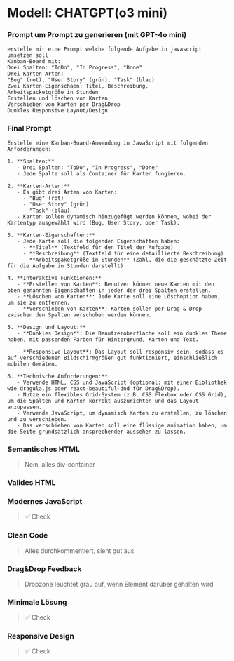 # Modell: CHATGPT(o3 mini)
### Prompt um Prompt zu generieren (mit GPT-4o mini)
``` 
erstelle mir eine Prompt welche folgende Aufgabe in javascript umsetzen soll 
Kanban-Board mit:
Drei Spalten: "ToDo", "In Progress", "Done"
Drei Karten-Arten:
"Bug" (rot), "User Story" (grün), "Task" (blau)
Zwei Karten-Eigenschaen: Titel, Beschreibung,
Arbeitspacketgröße in Stunden
Erstellen und löschen von Karten
Verschieben von Karten per Drag&Drop
Dunkles Responsive Layout/Design
```
### Final Prompt
```
Erstelle eine Kanban-Board-Anwendung in JavaScript mit folgenden Anforderungen:

1. **Spalten:**
   - Drei Spalten: "ToDo", "In Progress", "Done"
   - Jede Spalte soll als Container für Karten fungieren.

2. **Karten-Arten:**
   - Es gibt drei Arten von Karten:
     - "Bug" (rot)
     - "User Story" (grün)
     - "Task" (blau)
   - Karten sollen dynamisch hinzugefügt werden können, wobei der Kartentyp ausgewählt wird (Bug, User Story, oder Task).

3. **Karten-Eigenschaften:**
   - Jede Karte soll die folgenden Eigenschaften haben:
     - **Titel** (Textfeld für den Titel der Aufgabe)
     - **Beschreibung** (Textfeld für eine detaillierte Beschreibung)
     - **Arbeitspaketgröße in Stunden** (Zahl, die die geschätzte Zeit für die Aufgabe in Stunden darstellt)

4. **Interaktive Funktionen:**
   - **Erstellen von Karten**: Benutzer können neue Karten mit den oben genannten Eigenschaften in jeder der drei Spalten erstellen.
   - **Löschen von Karten**: Jede Karte soll eine Löschoption haben, um sie zu entfernen.
   - **Verschieben von Karten**: Karten sollen per Drag & Drop zwischen den Spalten verschoben werden können.
   
5. **Design und Layout:**
   - **Dunkles Design**: Die Benutzeroberfläche soll ein dunkles Theme haben, mit passenden Farben für Hintergrund, Karten und Text.

   - **Responsive Layout**: Das Layout soll responsiv sein, sodass es auf verschiedenen Bildschirmgrößen gut funktioniert, einschließlich mobilen Geräten.
   
6. **Technische Anforderungen:**
   - Verwende HTML, CSS und JavaScript (optional: mit einer Bibliothek wie dragula.js oder react-beautiful-dnd für Drag&Drop).
   - Nutze ein flexibles Grid-System (z.B. CSS Flexbox oder CSS Grid), um die Spalten und Karten korrekt auszurichten und das Layout anzupassen.
   - Verwende JavaScript, um dynamisch Karten zu erstellen, zu löschen und zu verschieben.
   - Das verschieben von Karten soll eine flüssige animation haben, um die Seite grundsätzlich ansprechender aussehen zu lassen.
```
### Semantisches HTML
> Nein, alles div-container

### Valides HTML


### Modernes JavaScript
> :white_check_mark: Check

### Clean Code
> Alles durchkommentiert, sieht gut aus

### Drag&Drop Feedback
> Dropzone leuchtet grau auf, wenn Element darüber gehalten wird

### Minimale Lösung
> :white_check_mark: Check

### Responsive Design
> :white_check_mark: Check